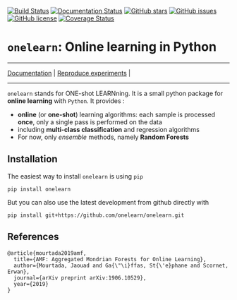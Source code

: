
[![Build Status](https://travis-ci.com/onelearn/onelearn.svg?branch=master)](https://travis-ci.com/onelearn/onelearn)
[![Documentation Status](https://readthedocs.org/projects/onelearn/badge/?version=latest)](https://onelearn.readthedocs.io/en/latest/?badge=latest)
[![GitHub stars](https://img.shields.io/github/stars/onelearn/onelearn)](https://github.com/onelearn/onelearn/stargazers)
[![GitHub issues](https://img.shields.io/github/issues/onelearn/onelearn)](https://github.com/onelearn/onelearn/issues)
[![GitHub license](https://img.shields.io/github/license/onelearn/onelearn)](https://github.com/onelearn/onelearn/blob/master/LICENSE)
[![Coverage Status](https://coveralls.io/repos/github/onelearn/onelearn/badge.svg)](https://coveralls.io/github/onelearn/onelearn)
	
# `onelearn`: Online learning in Python

---

[Documentation](https://onelearn.readthedocs.io) | [Reproduce experiments](https://onelearn.readthedocs.io/en/latest/experiments.html) |

---

`onelearn` stands for ONE-shot LEARNning. It is a small python package for **online learning** with ``Python``.
It provides :

- **online** (or **one-shot**) learning algorithms: each sample is processed **once**, only a 
  single pass is performed on the data
- including **multi-class classification** and regression algorithms
- For now, only *ensemble* methods, namely **Random Forests**


## Installation

The easiest way to install ``onelearn`` is using ``pip``

    pip install onelearn


But you can also use the latest development from github directly with

    pip install git+https://github.com/onelearn/onelearn.git

## References

    @article{mourtada2019amf,
      title={AMF: Aggregated Mondrian Forests for Online Learning},
      author={Mourtada, Jaouad and Ga{\"\i}ffas, St{\'e}phane and Scornet, Erwan},
      journal={arXiv preprint arXiv:1906.10529},
      year={2019}
    }
 